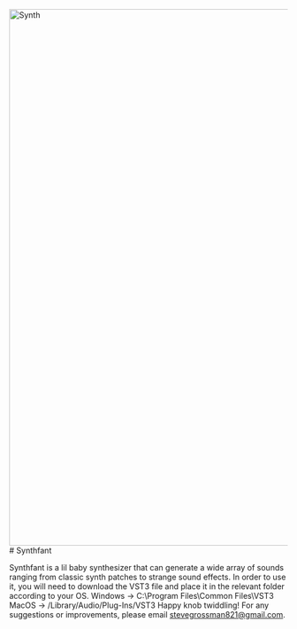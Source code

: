 <img width="969" alt="Synth" src="https://user-images.githubusercontent.com/64610041/116139932-747dd280-a68b-11eb-8cd8-a38d5d4f1f81.PNG">
# Synthfant

Synthfant is a lil baby synthesizer that can generate a wide array of sounds ranging from classic synth patches to strange sound effects. 
In order to use it, you will need to download the VST3 file and place it in the relevant folder according to your OS.
Windows -> C:\Program Files\Common Files\VST3
MacOS -> /Library/Audio/Plug-Ins/VST3
Happy knob twiddling! 
For any suggestions or improvements, please email stevegrossman821@gmail.com. 
